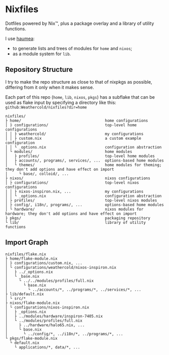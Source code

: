 # Nixfiles

Dotfiles powered by Nix™, plus a package overlay and a library of utility
functions.

I use [haumea](https://github.com/nix-community/haumea):
- to generate lists and trees of modules for `home` and `nixos`;
- as a module system for `lib`.

## Repository Structure

I try to make the repo structure as close to that of nixpkgs as possible,
differing from it only when it makes sense.

Each part of this repo (`home`, `lib`, `nixos`, `pkgs`) has a subflake that can
be used as flake input by specifying a directory like this:
`github:Weathercold/nixfiles?dir=home`

    nixfiles/
    ├ home/                                     home configurations
    │ ├ configurations/                         top-level home configurations
    │ │ ├ weathercold/                          my configurations
    │ │ ├ custom.nix                            a custom example configuration
    │ │ └ _options.nix                          configuration abstraction
    │ └ modules/                                home modules
    │   ├ profiles/                             top-level home modules
    │   ├ accounts/, programs/, services/, ...  options-based home modules
    │   └ themes/                               home modules for theming; they don't add options and have effect on import
    │     └ base/, colloid/, ...
    ├ nixos/                                    nixos configurations
    │ ├ configurations/                         top-level nixos configurations
    │ │ ├ nixos-inspiron.nix, ...               my configurations
    │ │ └ _options.nix                          configuration abstraction
    │ ├ profiles/                               top-level nixos modules
    │ ├ config/, i18n/, programs/, ...          options-based home modules
    │ └ hardware/                               nixos modules for hardware; they don't add options and have effect on import
    ├ pkgs/                                     packaging repository
    └ lib/                                      library of utility functions

## Import Graph

    nixfiles/flake.nix
    ├ home/flake-module.nix
    │ ├ configurations/custom.nix, ...
    │ └ configurations/weathercold/nixos-inspiron.nix
    │   ├ ../_options.nix
    │   └ _base.nix
    │     └ ../../modules/profiles/full.nix
    │       └ base.nix
    │         └ ../accounts/*, ../programs/*, ../services/*, ...
    ├ lib/default.nix
    │ └ src/*
    ├ nixos/flake-module.nix
    │ └ configurations/nixos-inspiron.nix
    │   ├ _options.nix
    │   ├ ../modules/hardware/inspiron-7405.nix
    │   └ ../modules/profiles/full.nix
    │     ├ ../hardware/halo65.nix, ...
    │     └ base.nix
    │       └ ../config/*, ../i18n/*, ../programs/*, ...
    └ pkgs/flake-module.nix
      └ default.nix
        └ applications/*, data/*, ...
